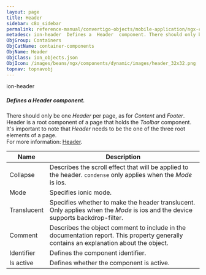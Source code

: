 ```yaml
---
layout: page
title: Header
sidebar: c8o_sidebar
permalink: reference-manual/convertigo-objects/mobile-application/ngx-components/container-components/header/
metadesc: ion-header  Defines a  Header  component. There should only be one  Header  per page, as for  Content  and  Footer . Header is a root component of a p
ObjGroup: Containers
ObjCatName: container-components
ObjName: Header
ObjClass: ion_objects.json
ObjIcon: /images/beans/ngx/components/dynamic/images/header_32x32.png
topnav: topnavobj
---
```

ion-header<br/>

##### Defines a <i>Header</i> component.<br/>
There should only be one <i>Header</i> per page, as for <i>Content</i> and <i>Footer</i>.<br/>
Header is a root component of a page that holds the <i>Toolbar</i> component.<br/>
It's important to note that <i>Header</i> needs to be the one of the three root elements of a page.<br/>
For more information: <a href='https://ionicframework.com/docs/api/header'>Header</a>.

Name | Description 
--- | ---
Collapse | Describes the scroll effect that will be applied to the header. <code>condense</code> only applies when the <i>Mode</i> is ios.
Mode | Specifies ionic mode.
Translucent | Specifies whether to make the header translucent. Only applies when the <i>Mode</i> is ios and the device supports backdrop-filter.
Comment | Describes the object comment to include in the documentation report.  This property generally contains an explanation about the object. 
Identifier | Defines the component identifier.  
Is active | Defines whether the component is active. 

